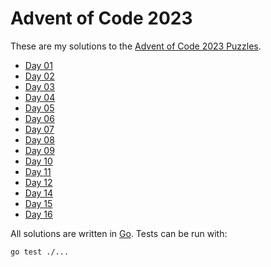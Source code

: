  # Advent of Code 2023

These are my solutions to the [Advent of Code 2023 Puzzles](https://adventofcode.com/2023/).

- [Day 01](./01/)
- [Day 02](./02/)
- [Day 03](./03/)
- [Day 04](./04/)
- [Day 05](./05/)
- [Day 06](./06/)
- [Day 07](./07/)
- [Day 08](./08/)
- [Day 09](./09/)
- [Day 10](./10/)
- [Day 11](./11/)
- [Day 12](./12/)
- [Day 14](./14/)
- [Day 15](./15/)
- [Day 16](./16/)

All solutions are written in [Go](https://go.dev). Tests can be run with:
```shell
go test ./...
```